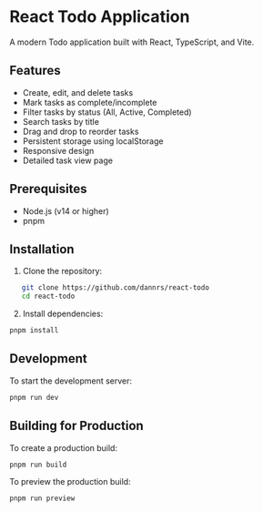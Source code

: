# React Todo Application

A modern Todo application built with React, TypeScript, and Vite.

## Features

- Create, edit, and delete tasks
- Mark tasks as complete/incomplete
- Filter tasks by status (All, Active, Completed)
- Search tasks by title
- Drag and drop to reorder tasks
- Persistent storage using localStorage
- Responsive design
- Detailed task view page

## Prerequisites

- Node.js (v14 or higher)
- pnpm

## Installation

1. Clone the repository:

```bash
   git clone https://github.com/dannrs/react-todo
   cd react-todo
```

2. Install dependencies:

```bash
pnpm install
```

## Development

To start the development server:

```bash
pnpm run dev
```

## Building for Production

To create a production build:

```bash
pnpm run build
```

To preview the production build:

```bash
pnpm run preview
```

